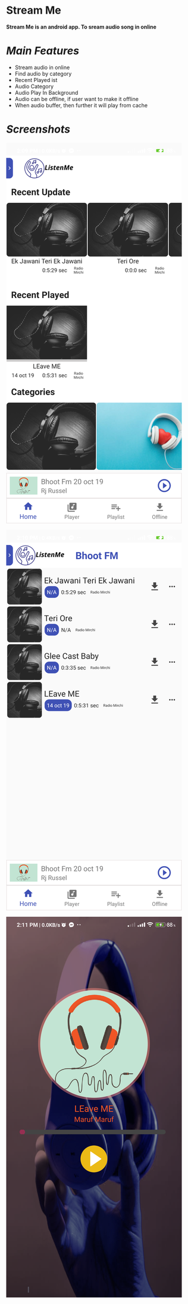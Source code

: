 # **Stream Me**
**Stream Me is an android app. To sream audio song in online**


# ***Main Features***
- Stream audio in online
- Find audio by category
- Recent Played ist
- Audio Category
- Audio Play In Background
- Audio can be offline, if user want to make it offline
- When audio buffer, then further it will play from cache


# ***Screenshots***
![Home Page](https://github.com/marufnwu/OnlineMusicStream/blob/master/home.png?raw=true)

![Category](https://github.com/marufnwu/OnlineMusicStream/blob/master/cetegory.png?raw=true)

![Category](https://github.com/marufnwu/OnlineMusicStream/blob/master/player.png?raw=true)
